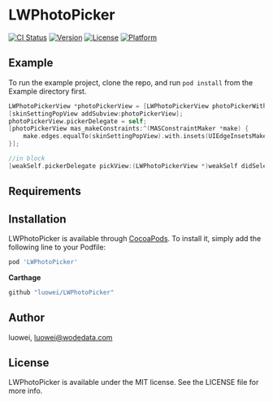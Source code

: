 # LWPhotoPicker

[![CI Status](https://img.shields.io/travis/luowei/LWPhotoPicker.svg?style=flat)](https://travis-ci.org/luowei/LWPhotoPicker)
[![Version](https://img.shields.io/cocoapods/v/LWPhotoPicker.svg?style=flat)](https://cocoapods.org/pods/LWPhotoPicker)
[![License](https://img.shields.io/cocoapods/l/LWPhotoPicker.svg?style=flat)](https://cocoapods.org/pods/LWPhotoPicker)
[![Platform](https://img.shields.io/cocoapods/p/LWPhotoPicker.svg?style=flat)](https://cocoapods.org/pods/LWPhotoPicker)

## Example

To run the example project, clone the repo, and run `pod install` from the Example directory first.

```Objective-C
LWPhotoPickerView *photoPickerView = [LWPhotoPickerView photoPickerWithFrame:skinSettingPopView.bounds];
[skinSettingPopView addSubview:photoPickerView];
photoPickerView.pickerDelegate = self;
[photoPickerView mas_makeConstraints:^(MASConstraintMaker *make) {
    make.edges.equalTo(skinSettingPopView).with.insets(UIEdgeInsetsMake(0, 0, 0, 0));
}];

//in block
[weakSelf.pickerDelegate pickView:(LWPhotoPickerView *)weakSelf didSelectItem:cell];
```

## Requirements

## Installation

LWPhotoPicker is available through [CocoaPods](https://cocoapods.org). To install
it, simply add the following line to your Podfile:

```ruby
pod 'LWPhotoPicker'
```

**Carthage**
```ruby
github "luowei/LWPhotoPicker"
```

## Author

luowei, luowei@wodedata.com

## License

LWPhotoPicker is available under the MIT license. See the LICENSE file for more info.
